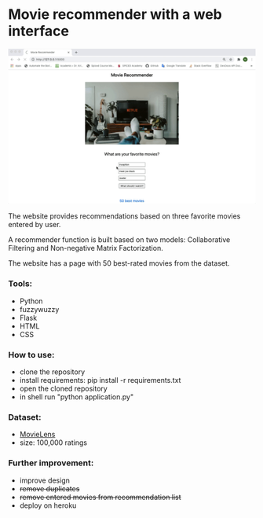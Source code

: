 # Movie recommender with a web interface

![Alt Text](https://github.com/madinamarat/movie_recommender/blob/main/movie_recommender.gif)

The website provides recommendations based on three favorite movies entered by user.

A recommender function is built based on two models: Collaborative Filtering and Non-negative Matrix Factorization.

The website has a page with 50 best-rated movies from the dataset.

### Tools: 
* Python 
* fuzzywuzzy
* Flask
* HTML
* CSS

### How to use:
* clone the repository
* install requirements: pip install -r requirements.txt
* open the cloned repository
* in shell run "python application.py"

### Dataset: 
* [MovieLens](https://grouplens.org/datasets/movielens/)
* size: 100,000 ratings 

### Further improvement:
* improve design
* <strike>remove duplicates</strike>
* <strike>remove entered movies from recommendation list</strike>
* deploy on heroku  
